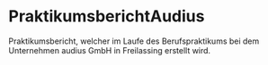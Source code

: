 # PraktikumsberichtAudius
Praktikumsbericht, welcher im Laufe des Berufspraktikums bei dem Unternehmen audius GmbH in Freilassing erstellt wird.
